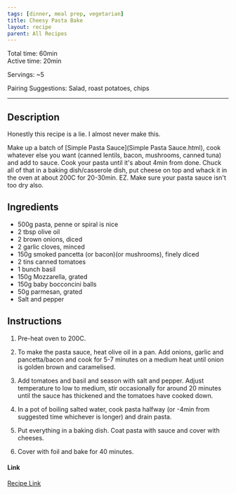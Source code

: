 ```yaml
---
tags: [dinner, meal prep, vegetarian]
title: Cheesy Pasta Bake
layout: recipe
parent: All Recipes
---
```

Total time: 60min  
Active time: 20min  
  
Servings: ~5  
  
Pairing Suggestions: Salad, roast potatoes, chips  
  
---  
## Description  
Honestly this recipe is a lie. I almost never make this. 

Make up a batch of [Simple Pasta Sauce](Simple Pasta Sauce.html), cook whatever else you want (canned lentils, bacon, mushrooms, canned tuna) and add to sauce. Cook your pasta until it's about 4min from done. Chuck all of that in a baking dish/casserole dish, put cheese on top and whack it in the oven at about 200C for 20-30min. EZ. Make sure your pasta sauce isn't too dry also. 

## Ingredients  
   
-  500g pasta, penne or spiral is nice  
- 2 tbsp olive oil  
- 2 brown onions, diced  
- 2 garlic cloves, minced  
- 150g smoked pancetta (or bacon)(or mushrooms), finely diced  
- 2 tins canned tomatoes  
- 1 bunch basil  
- 150g Mozzarella, grated  
- 150g baby bocconcini balls  
- 50g parmesan, grated  
- Salt and pepper  
  
## Instructions   
  
1. Pre-heat oven to 200C.  
  
2. To make the pasta sauce, heat olive oil in a pan. Add onions, garlic and pancetta/bacon and cook for 5-7 minutes on a medium heat until onion is golden brown and caramelised.  
  
3. Add tomatoes and basil and season with salt and pepper. Adjust temperature to low to medium, stir occasionally for around 20 minutes until the sauce has thickened and the tomatoes have cooked down.  
  
4. In a pot of boiling salted water, cook pasta halfway (or -4min from suggested time whichever is longer) and drain pasta.  
  
5. Put everything in a baking dish. Coat pasta with sauce and cover with cheeses.   
  
6. Cover with foil and bake for 40 minutes.  

#### Link  
[Recipe Link](https://sanremo.com.au/recipes/rigatoni-cheesy-pasta-bake/)